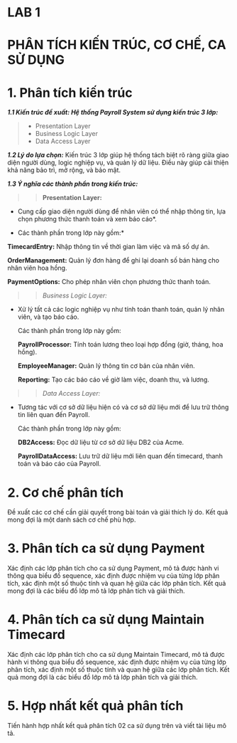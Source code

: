 # LAB 1

# PHÂN TÍCH KIẾN TRÚC, CƠ CHẾ, CA SỬ DỤNG

# 1. Phân tích kiến trúc

 ***1.1 Kiến trúc đề xuất: Hệ thống Payroll System sử dụng kiến trúc 3 lớp:***

> - Presentation Layer
> - Business Logic Layer
> - Data Access Layer

***1.2 Lý do lựa chọn:***  Kiến trúc 3 lớp giúp hệ thống tách biệt rõ ràng giữa giao diện người dùng, logic nghiệp vụ, và quản lý dữ liệu. Điều này giúp cải thiện khả năng bảo trì, mở rộng, và bảo mật.

***1.3 Ý nghĩa các thành phần trong kiến trúc:***

>> **Presentation Layer:**

* Cung cấp giao diện người dùng để nhân viên có thể nhập thông tin, lựa chọn phương thức thanh toán và xem báo cáo*.</p>
 
 * Các thành phần trong lớp này gồm:*

**TimecardEntry:** Nhập thông tin về thời gian làm việc và mã số dự án.</p>
**OrderManagement:** Quản lý đơn hàng để ghi lại doanh số bán hàng cho nhân viên hoa hồng.</p>
**PaymentOptions:** Cho phép nhân viên chọn phương thức thanh toán.</p>
</p>

>> *Business Logic Layer:* </p>
- Xử lý tất cả các logic nghiệp vụ như tính toán thanh toán, quản lý nhân viên, và tạo báo cáo.</p>
Các thành phần trong lớp này gồm:</p>
**PayrollProcessor:** Tính toán lương theo loại hợp đồng (giờ, tháng, hoa hồng).</p>
**EmployeeManager:** Quản lý thông tin cơ bản của nhân viên.</p>
**Reporting:** Tạo các báo cáo về giờ làm việc, doanh thu, và lương.</p>

>> *Data Access Layer:*

- Tương tác với cơ sở dữ liệu hiện có và cơ sở dữ liệu mới để lưu trữ thông tin liên quan đến Payroll.</p>
Các thành phần trong lớp này gồm:    </p>
**DB2Access:** Đọc dữ liệu từ cơ sở dữ liệu DB2 của Acme.</p>
**PayrollDataAccess:** Lưu trữ dữ liệu mới liên quan đến timecard, thanh toán và báo cáo của Payroll.</p>

# 2. Cơ chế phân tích
Đề xuất các cơ chế cần giải quyết trong bài toán và giải thích lý do. Kết quả mong đợi là một danh sách cơ chế phù hợp.
# 3. Phân tích ca sử dụng Payment
Xác định các lớp phân tích cho ca sử dụng Payment, mô tả được hành vi thông qua biểu đồ sequence, xác định được nhiệm vụ của từng lớp phân tích, xác định một số thuộc tính và quan hệ giữa các lớp phân tích. Kết quả mong đợi là các biểu đồ lớp mô tả lớp phân tích và giải thích.
# 4. Phân tích ca sử dụng Maintain Timecard
Xác định các lớp phân tích cho ca sử dụng Maintain Timecard, mô tả được hành vi thông qua biểu đồ sequence, xác định được nhiệm vụ của từng lớp phân tích, xác định một số thuộc tính và quan hệ giữa các lớp phân tích. Kết quả mong đợi là các biểu đồ lớp mô tả lớp phân tích và giải thích.
# 5. Hợp nhất kết quả phân tích
Tiến hành hợp nhất kết quả phân tích 02 ca sử dụng trên và viết tài liệu mô tả.

